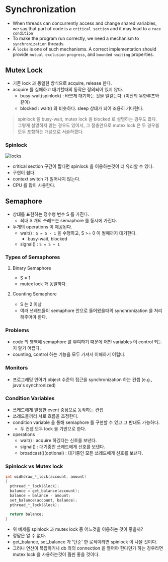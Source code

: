 # Synchronization

* When threads can concurrently access and change shared variables, we say that part of code is a `critical section` and it may lead to a `race condition`
* To make the program run correctly, we need a mechanism to `synchronization` threads
* A `locks` is one of such mechanisms. A correct implementation should provide `mutual exclusion` `progress`, and `bounded waiting` properties.

## Mutex Lock

* 기존 lock 과 동일한 방식으로 acquire, release 한다.
* acquire 를 실패하고 대기할때의 동작은 정의되어 있지 않다.
  * busy-wait(spinlock) : 바쁘게 대기하는 것을 일컫는다. (이전의 무한루프와 같이)
  * blocked : wait() 와 비슷하다. sleep 상태가 되어 조용히 기다린다.

> spinlock 을 busy-wait, mutex lock 을 blocked 로 설명하는 경우도 많다.  
> 그렇게 설명하지 않는 경우도 있어서, 그 절충안으로 mutex lock 은 두 경우를 모두 포함하는 개념으로 서술하겠다.

### Spinlock

![locks](https://user-images.githubusercontent.com/48989903/144698348-5afeeb7f-2bee-499a-aa1e-3cadcbfb0b62.png)

* critical section 구간이 짧다면 spinlock 을 이용하는것이 더 유리할 수 있다.
* 구현이 쉽다.
* context switch 가 일어나지 않는다.
* CPU 를 많이 사용한다.

## Semaphore

* 상태를 표현하는 정수형 변수 S 를 가진다.
  * 최대 S 개의 쓰레드는 semaphore 를 동시에 가진다.
* 두개의 operations 이 제공된다.
  * wait() : `S = S - 1` 을 수행하고, S >= 0 이 될때까지 대기한다.
    * busy-wait, blocked
  * signal() : `S = S + 1`

### Types of Semaphores

1. Binary Semaphore
   * S = 1
   * mutex lock 과 동일하다.

2. Counting Semaphore
   * S 는 2 이상
   * 여러 쓰레드들이 semaphore 안으로 들어왔을때의 synchronization 을 처리해주어야 한다.

### Problems

* code 의 영역에 semaphore 를 부여하기 때문에 어떤 variables 이 control 되는지 알기 어렵다.
* counting, control 하는 기능을 모두 가져서 이해하기 어렵다.

### Monitors

* 프로그래밍 언어가 object 수준의 접근을 synchronization 하는 컨셉 (e.g., java's synchronized)

### Condition Variables

* 쓰레드에게 발생한 event 중심으로 동작하는 컨셉
* 쓰레드들끼리 서로 흐름을 조정한다.
* condition variable 을 통해 semaphore 를 구현할 수 있고 그 반대도 가능하다.
  * 두 컨셉 모두 lock 을 기반으로 한다.
* operations
  * wait() : acquire 하겠다는 신호를 보낸다.
  * signal() : 대기중인 쓰레드에게 신호를 보낸다.
  * broadcast()(optional) : 대기중인 모든 쓰레드에게 신호를 보낸다.

### Spinlock vs Mutex lock

```.c
int widhdraw_*_lock(account, amount)
{
  pthread_*_lock(&lock);
  balance = get_balance(account);
  balance = balance - amount;
  set_balance(account, balance);
  pthread_*_lock(&lock);
  
  return balance;
}
```

* 위 예제를 spinlock 과 mutex lock 중 어느것을 이용하는 것이 좋을까?
* 정답은 알 수 없다.
* get_balance, set_balance 가 '단순' 한 로직이라면 spinlock 이 나을 것이다.
* 그러나 연산이 복잡하거나 db 와의 connection 을 열어야 한다던가 하는 경우라면 mutex lock 을 사용하는것이 훨씬 좋을 것이다.
